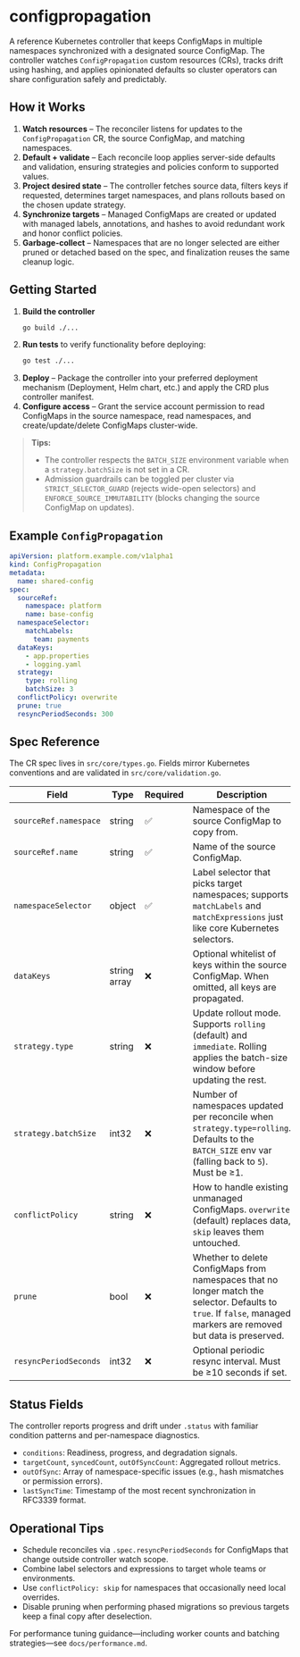 # configpropagation

A reference Kubernetes controller that keeps ConfigMaps in multiple namespaces synchronized with a designated source ConfigMap. The controller watches `ConfigPropagation` custom resources (CRs), tracks drift using hashing, and applies opinionated defaults so cluster operators can share configuration safely and predictably.

## How it Works
1. **Watch resources** – The reconciler listens for updates to the `ConfigPropagation` CR, the source ConfigMap, and matching namespaces.
2. **Default + validate** – Each reconcile loop applies server-side defaults and validation, ensuring strategies and policies conform to supported values.
3. **Project desired state** – The controller fetches source data, filters keys if requested, determines target namespaces, and plans rollouts based on the chosen update strategy.
4. **Synchronize targets** – Managed ConfigMaps are created or updated with managed labels, annotations, and hashes to avoid redundant work and honor conflict policies.
5. **Garbage-collect** – Namespaces that are no longer selected are either pruned or detached based on the spec, and finalization reuses the same cleanup logic.

## Getting Started
1. **Build the controller**
   ```bash
   go build ./...
   ```
2. **Run tests** to verify functionality before deploying:
   ```bash
   go test ./...
   ```
3. **Deploy** – Package the controller into your preferred deployment mechanism (Deployment, Helm chart, etc.) and apply the CRD plus controller manifest.
4. **Configure access** – Grant the service account permission to read ConfigMaps in the source namespace, read namespaces, and create/update/delete ConfigMaps cluster-wide.

> **Tips:**
> - The controller respects the `BATCH_SIZE` environment variable when a `strategy.batchSize` is not set in a CR.
> - Admission guardrails can be toggled per cluster via `STRICT_SELECTOR_GUARD` (rejects wide-open selectors) and `ENFORCE_SOURCE_IMMUTABILITY` (blocks changing the source ConfigMap on updates).

## Example `ConfigPropagation`
```yaml
apiVersion: platform.example.com/v1alpha1
kind: ConfigPropagation
metadata:
  name: shared-config
spec:
  sourceRef:
    namespace: platform
    name: base-config
  namespaceSelector:
    matchLabels:
      team: payments
  dataKeys:
    - app.properties
    - logging.yaml
  strategy:
    type: rolling
    batchSize: 3
  conflictPolicy: overwrite
  prune: true
  resyncPeriodSeconds: 300
```

## Spec Reference
The CR spec lives in `src/core/types.go`. Fields mirror Kubernetes conventions and are validated in `src/core/validation.go`.

| Field | Type | Required | Description |
| --- | --- | --- | --- |
| `sourceRef.namespace` | string | ✅ | Namespace of the source ConfigMap to copy from. |
| `sourceRef.name` | string | ✅ | Name of the source ConfigMap. |
| `namespaceSelector` | object | ✅ | Label selector that picks target namespaces; supports `matchLabels` and `matchExpressions` just like core Kubernetes selectors. |
| `dataKeys` | string array | ❌ | Optional whitelist of keys within the source ConfigMap. When omitted, all keys are propagated. |
| `strategy.type` | string | ❌ | Update rollout mode. Supports `rolling` (default) and `immediate`. Rolling applies the batch-size window before updating the rest. |
| `strategy.batchSize` | int32 | ❌ | Number of namespaces updated per reconcile when `strategy.type=rolling`. Defaults to the `BATCH_SIZE` env var (falling back to `5`). Must be ≥1. |
| `conflictPolicy` | string | ❌ | How to handle existing unmanaged ConfigMaps. `overwrite` (default) replaces data, `skip` leaves them untouched. |
| `prune` | bool | ❌ | Whether to delete ConfigMaps from namespaces that no longer match the selector. Defaults to `true`. If `false`, managed markers are removed but data is preserved. |
| `resyncPeriodSeconds` | int32 | ❌ | Optional periodic resync interval. Must be ≥10 seconds if set. |

## Status Fields
The controller reports progress and drift under `.status` with familiar condition patterns and per-namespace diagnostics.

- `conditions`: Readiness, progress, and degradation signals.
- `targetCount`, `syncedCount`, `outOfSyncCount`: Aggregated rollout metrics.
- `outOfSync`: Array of namespace-specific issues (e.g., hash mismatches or permission errors).
- `lastSyncTime`: Timestamp of the most recent synchronization in RFC3339 format.

## Operational Tips
- Schedule reconciles via `.spec.resyncPeriodSeconds` for ConfigMaps that change outside controller watch scope.
- Combine label selectors and expressions to target whole teams or environments.
- Use `conflictPolicy: skip` for namespaces that occasionally need local overrides.
- Disable pruning when performing phased migrations so previous targets keep a final copy after deselection.

For performance tuning guidance—including worker counts and batching strategies—see `docs/performance.md`.
